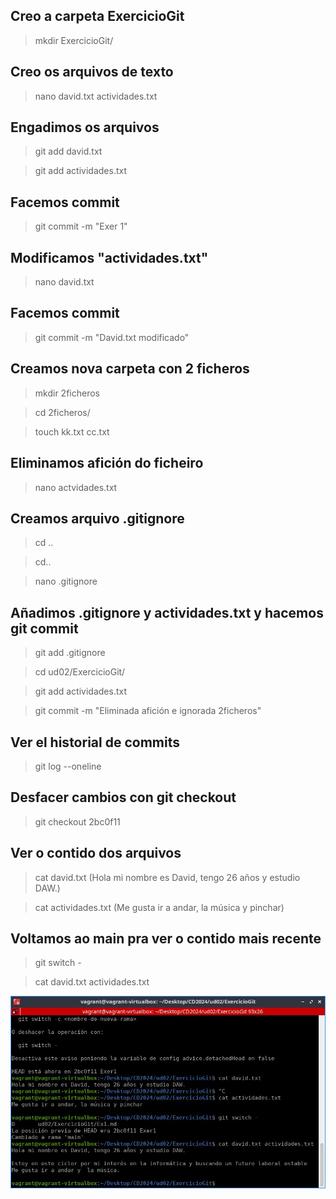 
## Creo a carpeta ExercicioGit
>mkdir ExercicioGit/


## Creo os arquivos de texto
>nano david.txt actividades.txt


## Engadimos os arquivos

> git add david.txt

> git add actividades.txt

##  Facemos commit

> git commit -m "Exer 1"

## Modificamos "actividades.txt"

>nano david.txt

##  Facemos commit

> git commit -m "David.txt modificado"

## Creamos nova carpeta con 2 ficheros
> mkdir 2ficheros

> cd 2ficheros/ 

> touch kk.txt cc.txt

## Eliminamos afición do ficheiro

>nano actvidades.txt

## Creamos arquivo .gitignore

>cd ..

>cd..

>nano .gitignore 

## Añadimos .gitignore y actividades.txt y hacemos git commit

>git add .gitignore

>cd ud02/ExercicioGit/ 

>git add actividades.txt

>git commit -m "Eliminada afición e ignorada 2ficheros"

## Ver el historial de commits 

>git log --oneline

## Desfacer cambios con git checkout

>git checkout 2bc0f11

## Ver o contido dos arquivos 

> cat david.txt (Hola mi nombre es David, tengo 26 años y estudio DAW.)

> cat actividades.txt (Me gusta ir a andar, la música y pinchar)

## Voltamos ao main pra ver o contido mais recente

> git switch - 

> cat david.txt actividades.txt

![Screenshot ](/ud02/ExercicioGit/git%20switch.jpg)

